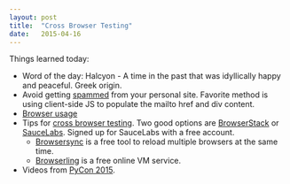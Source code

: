 ```yaml
---
layout: post
title:  "Cross Browser Testing"
date:   2015-04-16
---
```

Things learned today:

* Word of the day: Halcyon - A time in the past that was idyllically happy and peaceful. Greek origin.
* Avoid getting [spammed](http://csarven.ca/hiding-email-addresses) from your personal site. Favorite method is using client-side JS to populate the mailto href and div content.
* [Browser usage]()
* Tips for [cross browser testing](http://webuild.envato.com/blog/techniques-for-mobile-and-responsive-cross-browser-testing/). Two good options are [BrowserStack](http://www.browserstack.com/screenshots) or [SauceLabs](https://saucelabs.com/pricing). Signed up for SauceLabs with a free account.
	* [Browsersync](http://www.browsersync.io/) is a free tool to reload multiple browsers at the same time.
	* [Browserling](https://www.browserling.com/) is a free online VM service.
* Videos from [PyCon 2015](https://www.youtube.com/channel/UCgxzjK6GuOHVKR_08TT4hJQ).
